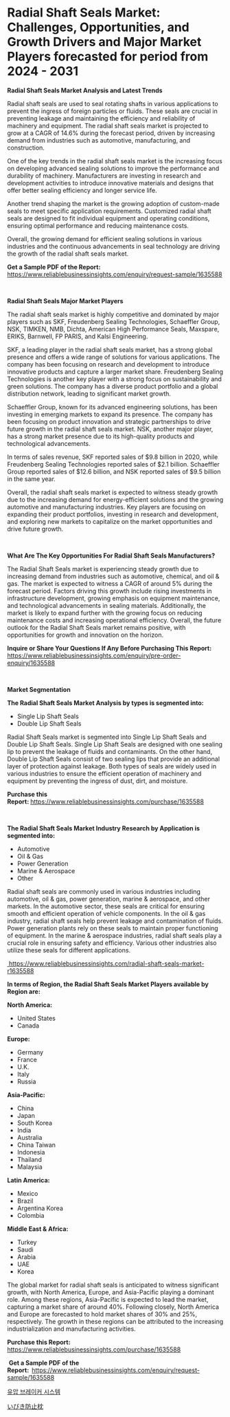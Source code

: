 <p><h1>Radial Shaft Seals Market: Challenges, Opportunities, and Growth Drivers and Major Market Players forecasted for period from 2024 - 2031</h1></p><p><strong>Radial Shaft Seals Market Analysis and Latest Trends</strong></p>
<p><p>Radial shaft seals are used to seal rotating shafts in various applications to prevent the ingress of foreign particles or fluids. These seals are crucial in preventing leakage and maintaining the efficiency and reliability of machinery and equipment. The radial shaft seals market is projected to grow at a CAGR of 14.6% during the forecast period, driven by increasing demand from industries such as automotive, manufacturing, and construction. </p><p>One of the key trends in the radial shaft seals market is the increasing focus on developing advanced sealing solutions to improve the performance and durability of machinery. Manufacturers are investing in research and development activities to introduce innovative materials and designs that offer better sealing efficiency and longer service life. </p><p>Another trend shaping the market is the growing adoption of custom-made seals to meet specific application requirements. Customized radial shaft seals are designed to fit individual equipment and operating conditions, ensuring optimal performance and reducing maintenance costs. </p><p>Overall, the growing demand for efficient sealing solutions in various industries and the continuous advancements in seal technology are driving the growth of the radial shaft seals market.</p></p>
<p><strong>Get a Sample PDF of the Report:&nbsp;</strong> <a href="https://www.reliablebusinessinsights.com/enquiry/request-sample/1635588">https://www.reliablebusinessinsights.com/enquiry/request-sample/1635588</a></p>
<p>&nbsp;</p>
<p><strong>Radial Shaft Seals Major Market Players</strong></p>
<p><p>The radial shaft seals market is highly competitive and dominated by major players such as SKF, Freudenberg Sealing Technologies, Schaeffler Group, NSK, TIMKEN, NMB, Dichta, American High Performance Seals, Maxspare, ERIKS, Barnwell, FP PARIS, and Kalsi Engineering.</p><p>SKF, a leading player in the radial shaft seals market, has a strong global presence and offers a wide range of solutions for various applications. The company has been focusing on research and development to introduce innovative products and capture a larger market share. Freudenberg Sealing Technologies is another key player with a strong focus on sustainability and green solutions. The company has a diverse product portfolio and a global distribution network, leading to significant market growth.</p><p>Schaeffler Group, known for its advanced engineering solutions, has been investing in emerging markets to expand its presence. The company has been focusing on product innovation and strategic partnerships to drive future growth in the radial shaft seals market. NSK, another major player, has a strong market presence due to its high-quality products and technological advancements.</p><p>In terms of sales revenue, SKF reported sales of $9.8 billion in 2020, while Freudenberg Sealing Technologies reported sales of $2.1 billion. Schaeffler Group reported sales of $12.6 billion, and NSK reported sales of $9.5 billion in the same year.</p><p>Overall, the radial shaft seals market is expected to witness steady growth due to the increasing demand for energy-efficient solutions and the growing automotive and manufacturing industries. Key players are focusing on expanding their product portfolios, investing in research and development, and exploring new markets to capitalize on the market opportunities and drive future growth.</p></p>
<p>&nbsp;</p>
<p><strong>What Are The Key Opportunities For Radial Shaft Seals Manufacturers?</strong></p>
<p><p>The Radial Shaft Seals market is experiencing steady growth due to increasing demand from industries such as automotive, chemical, and oil & gas. The market is expected to witness a CAGR of around 5% during the forecast period. Factors driving this growth include rising investments in infrastructure development, growing emphasis on equipment maintenance, and technological advancements in sealing materials. Additionally, the market is likely to expand further with the growing focus on reducing maintenance costs and increasing operational efficiency. Overall, the future outlook for the Radial Shaft Seals market remains positive, with opportunities for growth and innovation on the horizon.</p></p>
<p><strong>Inquire or Share Your Questions If Any Before Purchasing This Report:</strong> <a href="https://www.reliablebusinessinsights.com/enquiry/pre-order-enquiry/1635588">https://www.reliablebusinessinsights.com/enquiry/pre-order-enquiry/1635588</a></p>
<p>&nbsp;</p>
<p><strong>Market Segmentation</strong></p>
<p><strong>The Radial Shaft Seals Market Analysis by types is segmented into:</strong></p>
<p><ul><li>Single Lip Shaft Seals</li><li>Double Lip Shaft Seals</li></ul></p>
<p><p>Radial Shaft Seals market is segmented into Single Lip Shaft Seals and Double Lip Shaft Seals. Single Lip Shaft Seals are designed with one sealing lip to prevent the leakage of fluids and contaminants. On the other hand, Double Lip Shaft Seals consist of two sealing lips that provide an additional layer of protection against leakage. Both types of seals are widely used in various industries to ensure the efficient operation of machinery and equipment by preventing the ingress of dust, dirt, and moisture.</p></p>
<p><strong>Purchase this Report:&nbsp;</strong><a href="https://www.reliablebusinessinsights.com/purchase/1635588">https://www.reliablebusinessinsights.com/purchase/1635588</a></p>
<p>&nbsp;</p>
<p><strong>The Radial Shaft Seals Market Industry Research by Application is segmented into:</strong></p>
<p><ul><li>Automotive</li><li>Oil & Gas</li><li>Power Generation</li><li>Marine & Aerospace</li><li>Other</li></ul></p>
<p><p>Radial shaft seals are commonly used in various industries including automotive, oil & gas, power generation, marine & aerospace, and other markets. In the automotive sector, these seals are critical for ensuring smooth and efficient operation of vehicle components. In the oil & gas industry, radial shaft seals help prevent leakage and contamination of fluids. Power generation plants rely on these seals to maintain proper functioning of equipment. In the marine & aerospace industries, radial shaft seals play a crucial role in ensuring safety and efficiency. Various other industries also utilize these seals for different applications.</p></p>
<p><a href="https://www.reliablebusinessinsights.com/radial-shaft-seals-market-r1635588">&nbsp;https://www.reliablebusinessinsights.com/radial-shaft-seals-market-r1635588</a></p>
<p><strong>In terms of Region, the Radial Shaft Seals Market Players available by Region are:</strong></p>
<p>
    <p> <strong> North America: </strong>
        <ul>
            <li>United States</li>
            <li>Canada</li>
        </ul>
        </p> 
    <p> <strong> Europe: </strong>
        <ul>
            <li>Germany</li>
            <li>France</li>
            <li>U.K.</li>
            <li>Italy</li>
            <li>Russia</li>
        </ul>
        </p> 
    <p> <strong> Asia-Pacific: </strong>
        <ul>
            <li>China</li>
            <li>Japan</li>
            <li>South Korea</li>
            <li>India</li>
            <li>Australia</li>
            <li>China Taiwan</li>
            <li>Indonesia</li>
            <li>Thailand</li>
            <li>Malaysia</li>
        </ul>
        </p> 
    <p> <strong> Latin America: </strong>
        <ul>
            <li>Mexico</li>
            <li>Brazil</li>
            <li>Argentina Korea</li>
            <li>Colombia</li>
        </ul>
        </p> 
    <p> <strong> Middle East & Africa: </strong>
        <ul>
            <li>Turkey</li>
            <li>Saudi</li>
            <li>Arabia</li>
            <li>UAE</li>
            <li>Korea</li>
        </ul>
    </p>
    </p>
<p><p>The global market for radial shaft seals is anticipated to witness significant growth, with North America, Europe, and Asia-Pacific playing a dominant role. Among these regions, Asia-Pacific is expected to lead the market, capturing a market share of around 40%. Following closely, North America and Europe are forecasted to hold market shares of 30% and 25%, respectively. The growth in these regions can be attributed to the increasing industrialization and manufacturing activities.</p></p>
<p><strong>Purchase this Report: </strong><a href="https://www.reliablebusinessinsights.com/purchase/1635588">https://www.reliablebusinessinsights.com/purchase/1635588</a></p>
<p>&nbsp;<strong>Get a Sample PDF of the Report:&nbsp;&nbsp;</strong><a href="https://www.reliablebusinessinsights.com/enquiry/request-sample/1635588">https://www.reliablebusinessinsights.com/enquiry/request-sample/1635588</a></p>
<p><strong></strong></p>
<p><p><a href="https://github.com/Nicolasrown5/Market-Research-Report-List-1/blob/main/9055713163932.md">유압 브레이커 시스템</a></p><p><a href="https://github.com/oqxogxyvqe90775/Market-Research-Report-List-2/blob/main/6875470153482.md">いびき防止枕</a></p></p>